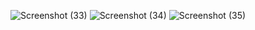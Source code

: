 ![Screenshot (33)](https://user-images.githubusercontent.com/81862443/135270527-677af3e0-9c16-4b7f-acc4-71480ebd3a91.png)
![Screenshot (34)](https://user-images.githubusercontent.com/81862443/135270526-6e76e0d2-26d9-4fc2-a74e-144a14f67a0a.png)
![Screenshot (35)](https://user-images.githubusercontent.com/81862443/135270538-0de0b3b8-fef5-4857-bcad-aaad8290e53c.png)
